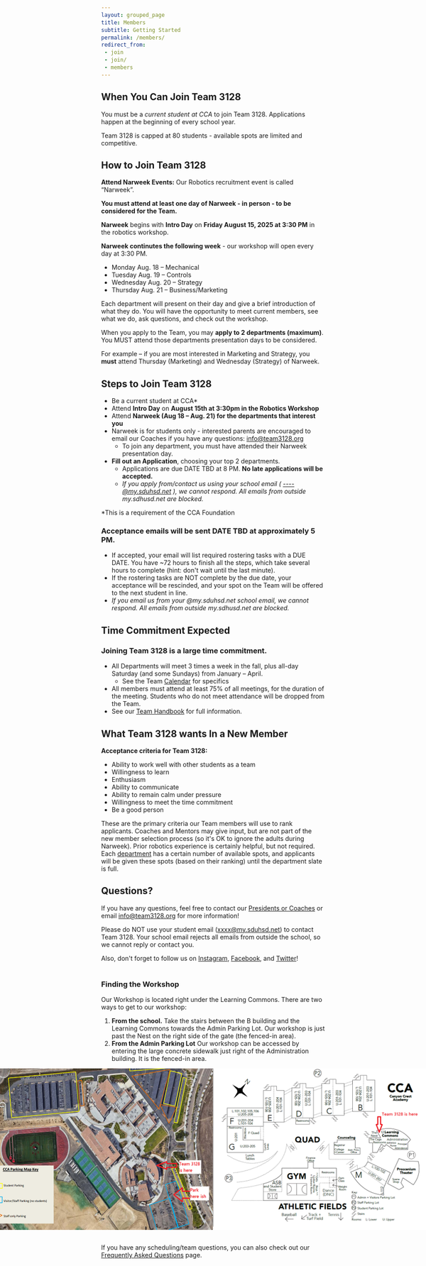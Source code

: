 ```yaml
---
layout: grouped_page
title: Members
subtitle: Getting Started
permalink: /members/
redirect_from:
 - join
 - join/
 - members
---
```


## **When You Can Join Team 3128**

You must be a *current student at CCA* to join Team 3128. Applications happen at the beginning of every school year.

Team 3128 is capped at 80 students - available spots are limited and competitive.

## **How to Join Team 3128**

**Attend Narweek Events:**  Our Robotics recruitment event is called “Narweek”.  

**You must attend at least one day of Narweek - in person - to be considered for the Team.** 

**Narweek** begins with **Intro Day** on **Friday August 15, 2025 at 3:30 PM** in the robotics workshop.

**Narweek continutes the following week** - our workshop will open every day at 3:30 PM.  
- Monday Aug. 18 – Mechanical
- Tuesday Aug. 19 – Controls
- Wednesday Aug. 20 – Strategy
- Thursday Aug. 21 – Business/Marketing

Each department will present on their day and give a brief introduction of what they do.  You will have the opportunity to meet current members, see what we do, ask questions, and check out the workshop.

When you apply to the Team, you may **apply to 2 departments (maximum)**.  You MUST attend those departments presentation days to be considered. 

For example – if you are most interested in Marketing and Strategy, you **must** attend Thursday (Marketing) and Wednesday (Strategy) of Narweek. 

## **Steps to Join Team 3128**
- Be a current student at CCA*
- Attend **Intro Day** on **August 15th at 3:30pm in the Robotics Workshop**
- Attend **Narweek (Aug 18 – Aug. 21) for the departments that interest you**
- Narweek is for students only - interested parents are encouraged to email our Coaches if you have any questions: [info@team3128.org](/info@team3128.org/)
    - To join any department, you must have attended their Narweek presentation day.
- **Fill out an Application**, choosing your top 2 departments.
   - Applications are due DATE TBD at 8 PM.  **No late applications will be accepted.**
   - *If you apply from/contact us using your school email ( ----@my.sduhsd.net ), we cannot respond. All emails from outside my.sdhusd.net are blocked.*

*This is a requirement of the CCA Foundation
<!-- #### [Applications are now open! Click here for the application link:](https://docs.google.com/forms/d/e/1FAIpQLSdfcDF-iE6YUBzg_dt-5Y2yW_UEYTA0SdGY07uJ2QvRiYqzsw/viewform)
-->

### **Acceptance emails will be sent DATE TBD at approximately 5 PM.**
- If accepted, your email will list required rostering tasks with a DUE DATE.  You have ~72 hours to finish all the steps, which take several hours to complete (hint: don't wait until the last minute).
- If the rostering tasks are NOT complete by the due date, your acceptance will be rescinded, and your spot on the Team will be offered to the next student in line.
- *If you email us from your @my.sduhsd.net school email, we cannot respond. All emails from outside my.sdhusd.net are blocked.*

## **Time Commitment Expected**
### **Joining Team 3128 is a large time commitment.**
- All Departments will meet 3 times a week in the fall, plus all-day Saturday (and some Sundays) from January – April.
  - See the Team [Calendar](http://team3128.org/members/calendar) for specifics 
- All members must attend at least 75% of all meetings, for the duration of the meeting.  Students who do not meet attendance will be dropped from the Team.
- See our [Team Handbook](https://docs.google.com/document/d/1IsABwOmq6wGPpTip8KwKWtAobRK0flMNmsGCDEmx5CA/edit?usp=sharing) for full information.

<!-- Team member applications and selection are complete for the 2023-2024 school year. 
We had many more applicants than spots available, and selection was extremely difficult. <br>

If you applied, emails with acceptance/rejection were sent out at 5:00 PM on **Sunday, Sept. 4, 2023**. <br>

If you applied, but did not receive an email response on Sept. 4 - please contact the Team at [info@team3128.org](mailto:info@team3128.org). <br>

If you received an acceptance email, it included instructions for items that must be completed by **Wednesday Sept. 7, 2022 at 8 PM**, to be rostered with the Team. 
If any prospective member fails to complete rostering by that date, we will assume they are no longer interested, and move on to any waitlisted candidates. -->

## **What Team 3128 wants In a New Member**

**Acceptance criteria for Team 3128:** 
- Ability to work well with other students as a team
- Willingness to learn
- Enthusiasm
- Ability to communicate
- Ability to remain calm under pressure
- Willingness to meet the time commitment
- Be a good person 

These are the primary criteria our Team members will use to rank applicants. Coaches and Mentors may give input, but are not part of the new member selection process (so it's OK to ignore the adults during Narweek). 
 Prior robotics experience is certainly helpful, but not required. Each [department](/about/departments/) has a certain number of available spots, and applicants will be given these spots (based on their ranking) until the department slate is full.

<!-- 2024-2025 Open Positions: Mechanical (8 spots), Controls (8 spots), Strategy (5 spots), and Business/Marketing (6 spots). -->

## **Questions?** 
If you have any questions, feel free to contact our [Presidents or Coaches](/contact/) or email [info@team3128.org](/info@team3128.org/) for more information!

Please do NOT use your student email (xxxx@my.sduhsd.net) to contact Team 3128. Your school email rejects all emails from outside the school, so we cannot reply or contact you.

Also, don't forget to follow us on [Instagram](https://www.instagram.com/3128aluminumnarwhals/), [Facebook](https://www.facebook.com/aluminumnarwhals), and [Twitter](https://twitter.com/FRCTeam3128)! <br><br>

### Finding the Workshop
Our Workshop is located right under the Learning Commons. There are two ways to get to our workshop:
1. **From the school.** Take the stairs between the B building and the Learning Commons towards the Admin Parking Lot. Our workshop is just past the Nest on the right side of the gate (the fenced-in area).
2. **From the Admin Parking Lot** Our workshop can be accessed by entering the large concrete sidewalk just right of the Administration building. It is the fenced-in area.

<div style="display:flex; justify-content:center">
    <img src="/assets/page_photos/members/map1.png" class="leftimage">
    <img src="/assets/page_photos/members/map2.png" class="rightimage">
</div>

<br>

If you have any scheduling/team questions, you can also check out our [Frequently Asked Questions](/members/faq/) page.
